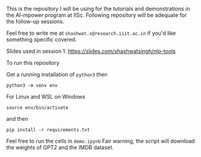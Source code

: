 This is the repository I will be using for the tutorials and demonstrations in the AI-mpower program at IISc.
Following repository will be adequate for the follow-up sessions.

Feel free to write me at `shashwat.s@research.iiit.ac.in` if you'd like something specific covered.

Slides used in session 1: <https://slides.com/shashwatsingh/nlp-tools>

To run this repository


Get a running installation of `python3`
then

```
python3 -m venv env
```

For Linux and WSL on Windows

```
source env/bin/activate
```

and then 

```
pip install -r requirements.txt
```

Feel free to run the cells in `demo.ipynb` 
Fair warning, the script will download the weights of GPT2 and the IMDB dataset. 

